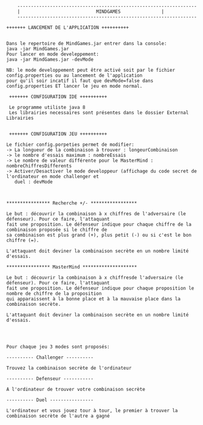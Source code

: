 	
		
		------------------------------------------------------------------
		|                            MINDGAMES 				 |
		------------------------------------------------------------------

	+++++++ LANCEMENT DE L'APPLICATION ++++++++++

    
	Dans le repertoire de MindGames.jar entrer dans la console:
	java -jar MindGames.jar
	Pour lancer en mode develeppement:
	java -jar MindGames.jar -devMode

	NB: le mode developpement peut être activé soit par le fichier config.properties ou au lancement de l'application
	pour qu'il soir incatif il faut que devMode=false dans config.properties ET lancer le jeu en mode normal.
	
	 +++++++ CONFIGURATION IDE ++++++++++
    
   	 Le programme utiliste java 8
   	 Les librairies necessaires sont présentes dans le dossier External Librairies
	 
	 
	 +++++++ CONFIGURATION JEU ++++++++++
	
	Le fichier config.porpeties permet de modifier:
	-> La longueur de la combinaison à trouver : longeurCombinaison
	-> le nombre d'essais maximum : nombreEssais
	-> Le nombre de valeur différente pour le MasterMind : nombreChiffresDifferents
	-> Activer/Desactiver le mode developpeur (affichage du code secret de l'ordinateur en mode challenger et 
	   duel : devMode

    
    
	**************** Recherche +/- *****************

	Le but : découvrir la combinaison à x chiffres de l'adversaire (le défenseur). Pour ce faire, l'attaquant 
	fait une proposition. Le défenseur indique pour chaque chiffre de la combinaison proposée si le chiffre de 
	sa combinaison est plus grand (+), plus petit (-) ou si c'est le bon chiffre (=).

	L'attaquant doit deviner la combinaison secrète en un nombre limité d'essais.

	**************** MasterMind ********************

	Le but : découvrir la combinaison à x chiffresde l'adversaire (le défenseur). Pour ce faire, l'attaquant 
	fait une proposition. Le défenseur indique pour chaque proposition le nombre de chiffre de la proposition 
	qui apparaissent à la bonne place et à la mauvaise place dans la combinaison secrète.

	L'attaquant doit deviner la combinaison secrète en un nombre limité d'essais.

	

	
	Pour chaque jeu 3 modes sont proposés:

	---------- Challenger ----------

	Trouvez la combinaison secrète de l'ordinateur

	---------- Defenseur -----------

	A l'ordinateur de trouver votre combinaison secrète

	---------- Duel ----------------

	L'ordinateur et vous jouez tour à tour, le premier à trouver la combinaison secrète de l'autre a gagné

   

	
	 
	
